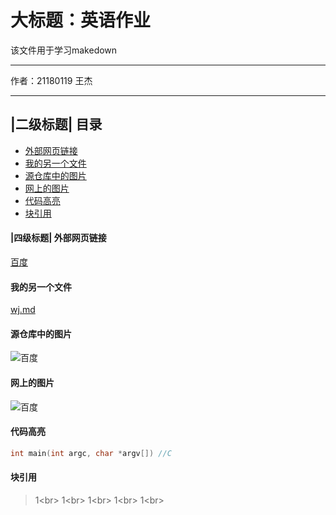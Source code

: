大标题：英语作业
===========================
该文件用于学习makedown
****
作者：21180119 王杰
****
## |二级标题|   目录
* [外部网页链接](#外部网页链接)
* [我的另一个文件](#我的另一个文件)
* [源仓库中的图片](#源仓库中的图片)
* [网上的图片](#网上的图片)
* [代码高亮](#代码高亮)
* [块引用](#块引用)
#### |四级标题|   外部网页链接
[百度](https://www.baidu.com "百度")
#### 我的另一个文件
[wj.md](https://github.com/blm21/hello-world/blob/main/directory/wj.md)
#### 源仓库中的图片
![百度](https://github.com/blm21/hello-world/blob/main/directory/bdlogo.gif "百度logo")
#### 网上的图片
![百度](http://www.baidu.com/img/bdlogo.gif "百度logo")
#### 代码高亮
```c
int main(int argc, char *argv[]) //C
```
#### 块引用
> 1\<br>
> 1\<br>
> 1\<br>
> 1\<br>
> 1\<br>

